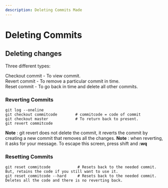 ```yaml
---
description: Deleting Commits Made
---
```


# Deleting Commits

## Deleting changes

Three different types:

Checkout commit - To view commit.  
         Revert commit - To remove a particular commit in time.  
         Reset commit - To go back in time and delete all other commits.  


### **Reverting Commits**

```text
git log --oneline
git checkout commitcode        # commitcode = code of commit
git checkout master            # To return back to present.
git revert commitcode
```

**Note** : git revert does not delete the commit, it reverts the commit by creating a new commit that removes all the changes. **Note** : when reverting, it asks for your message. To escape this screen, press shift and **:wq**

### **Resetting Commits**

```text
git reset commitcode            # Resets back to the needed commit. But, retains the code if you still want to use it.
git reset commitcode --hard     # Resets back to the needed commit. Deletes all the code and there is no reverting back.
```

